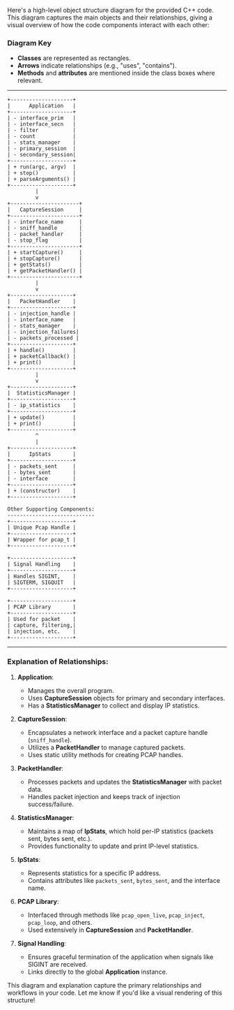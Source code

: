 Here's a high-level object structure diagram for the provided C++ code. This diagram captures the main objects and their relationships, giving a visual overview of how the code components interact with each other:

### Diagram Key
- **Classes** are represented as rectangles.
- **Arrows** indicate relationships (e.g., "uses", "contains").
- **Methods** and **attributes** are mentioned inside the class boxes where relevant.

---

```plaintext
+--------------------+
|      Application   |
+--------------------+
| - interface_prim   |
| - interface_secn   |
| - filter           |
| - count            |
| - stats_manager    |
| - primary_session  |
| - secondary_session|
+--------------------+
| + run(argc, argv)  |
| + stop()           |
| + parseArguments() |
+--------------------+
         |
         v
+----------------------+
|   CaptureSession     |
+----------------------+
| - interface_name     |
| - sniff_handle       |
| - packet_handler     |
| - stop_flag          |
+----------------------+
| + startCapture()     |
| + stopCapture()      |
| + getStats()         |
| + getPacketHandler() |
+----------------------+
         |
         v
+--------------------+
|   PacketHandler    |
+--------------------+
| - injection_handle |
| - interface_name   |
| - stats_manager    |
| - injection_failures|
| - packets_processed |
+--------------------+
| + handle()         |
| + packetCallback() |
| + print()          |
+--------------------+
         |
         v
+--------------------+
|  StatisticsManager |
+--------------------+
| - ip_statistics    |
+--------------------+
| + update()         |
| + print()          |
+--------------------+
         ^
         |
+--------------------+
|      IpStats       |
+--------------------+
| - packets_sent     |
| - bytes_sent       |
| - interface        |
+--------------------+
| + (constructor)    |
+--------------------+

Other Supporting Components:
----------------------------
+--------------------+
| Unique Pcap Handle |
+--------------------+
| Wrapper for pcap_t |
+--------------------+

+--------------------+
| Signal Handling    |
+--------------------+
| Handles SIGINT,    |
| SIGTERM, SIGQUIT   |
+--------------------+

+--------------------+
| PCAP Library       |
+--------------------+
| Used for packet    |
| capture, filtering,|
| injection, etc.    |
+--------------------+
```

---

### Explanation of Relationships:
1. **Application**:
   - Manages the overall program.
   - Uses **CaptureSession** objects for primary and secondary interfaces.
   - Has a **StatisticsManager** to collect and display IP statistics.

2. **CaptureSession**:
   - Encapsulates a network interface and a packet capture handle (`sniff_handle`).
   - Utilizes a **PacketHandler** to manage captured packets.
   - Uses static utility methods for creating PCAP handles.

3. **PacketHandler**:
   - Processes packets and updates the **StatisticsManager** with packet data.
   - Handles packet injection and keeps track of injection success/failure.

4. **StatisticsManager**:
   - Maintains a map of **IpStats**, which hold per-IP statistics (packets sent, bytes sent, etc.).
   - Provides functionality to update and print IP-level statistics.

5. **IpStats**:
   - Represents statistics for a specific IP address.
   - Contains attributes like `packets_sent`, `bytes_sent`, and the interface name.

6. **PCAP Library**:
   - Interfaced through methods like `pcap_open_live`, `pcap_inject`, `pcap_loop`, and others.
   - Used extensively in **CaptureSession** and **PacketHandler**.

7. **Signal Handling**:
   - Ensures graceful termination of the application when signals like SIGINT are received.
   - Links directly to the global **Application** instance.

This diagram and explanation capture the primary relationships and workflows in your code. Let me know if you'd like a visual rendering of this structure!


